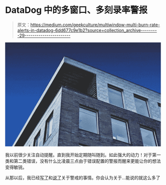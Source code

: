 # DataDog 中的多窗口、多刻录率警报

> 原文：<https://medium.com/geekculture/multiwindow-multi-burn-rate-alerts-in-datadog-6dd677c9e1b2?source=collection_archive---------29----------------------->

![](img/7aa3b05a645396c948e77e2add6c756f.png)

我以前很少关注自动提醒。直到我开始定期随叫随到。如此强大的动力！对于第一类和第二类错误，没有什么比凌晨三点由于错误配置的警报而醒来更能让你的想法变得敏锐。

从那以后，我已经[写了](https://hceris.com/monitoring-alerts-that-dont-suck/)和[说了](https://github.com/sirech/talks/blob/master/2021-11-devoxx-humane_on_call_alerting_doesnt_have_to_be_painful.pdf)关于警戒的事情。你会认为关于…能说的就这么多了
